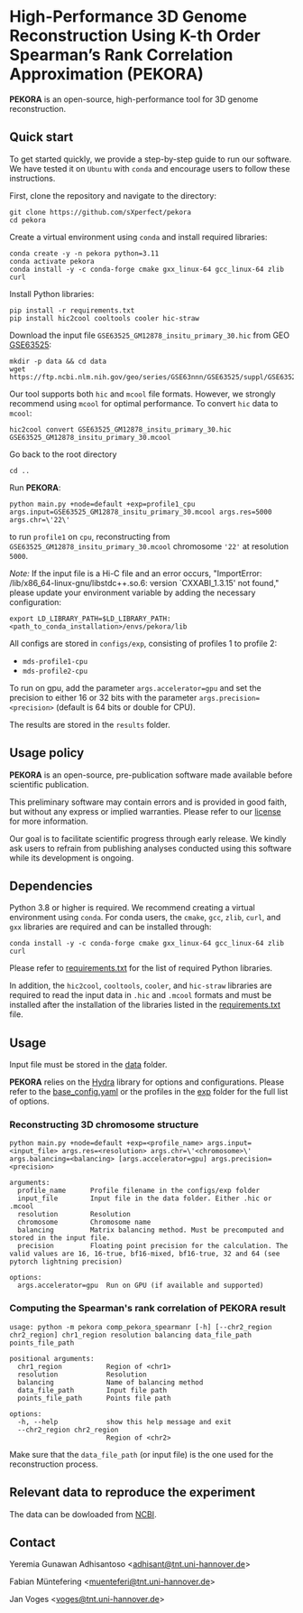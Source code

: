 # High-Performance 3D Genome Reconstruction Using K-th Order Spearman’s Rank Correlation Approximation (PEKORA)

**PEKORA** is an open-source, high-performance tool for 3D genome reconstruction.

## Quick start

To get started quickly, we provide a step-by-step guide to run our software. 
We have tested it on `Ubuntu` with `conda` and encourage users to follow these instructions.

First, clone the repository and navigate to the directory:

```shell
git clone https://github.com/sXperfect/pekora
cd pekora
```

Create a virtual environment using `conda` and install required libraries:

```shell
conda create -y -n pekora python=3.11
conda activate pekora
conda install -y -c conda-forge cmake gxx_linux-64 gcc_linux-64 zlib curl
```

Install Python libraries:
```shell
pip install -r requirements.txt
pip install hic2cool cooltools cooler hic-straw
```

Download the input file `GSE63525_GM12878_insitu_primary_30.hic` from GEO [GSE63525](https://www.ncbi.nlm.nih.gov/geo/query/acc.cgi?acc=GSE63525):

```shell
mkdir -p data && cd data
wget https://ftp.ncbi.nlm.nih.gov/geo/series/GSE63nnn/GSE63525/suppl/GSE63525%5FGM12878%5Finsitu%5Fprimary%5F30%2Ehic
```

Our tool supports both `hic` and `mcool` file formats.
However, we strongly recommend using `mcool` for optimal performance.
To convert `hic` data to `mcool`:
```shell
hic2cool convert GSE63525_GM12878_insitu_primary_30.hic GSE63525_GM12878_insitu_primary_30.mcool
```

Go back to the root directory
```
cd ..
```

Run **PEKORA**:
```shell
python main.py +node=default +exp=profile1_cpu args.input=GSE63525_GM12878_insitu_primary_30.mcool args.res=5000 args.chr=\'22\'
```
to run `profile1` on `cpu`, reconstructing from `GSE63525_GM12878_insitu_primary_30.mcool` chromosome `'22'` at resolution `5000`.

_Note:_ If the input file is a Hi-C file and an error occurs, "ImportError: /lib/x86_64-linux-gnu/libstdc++.so.6: version `CXXABI_1.3.15' not found," please update your environment variable by adding the necessary configuration:
```shell
export LD_LIBRARY_PATH=$LD_LIBRARY_PATH:<path_to_conda_installation>/envs/pekora/lib
```

All configs are stored in `configs/exp`, consisting of profiles 1 to profile 2:
- `mds-profile1-cpu`
- `mds-profile2-cpu`

To run on gpu, add the parameter `args.accelerator=gpu` and set the precision to either 16 or 32 bits with the parameter `args.precision=<precision>` (default is 64 bits or double for CPU).

The results are stored in the `results` folder.

## Usage policy

**PEKORA** is an open-source, pre-publication software made available before scientific publication.

This preliminary software may contain errors and is provided in good faith, but without any express or implied warranties.
Please refer to our [license](LICENSE) for more information.

Our goal is to facilitate scientific progress through early release. 
We kindly ask users to refrain from publishing analyses conducted using this software while its development is ongoing.

## Dependencies

Python 3.8 or higher is required.
We recommend creating a virtual environment using `conda`.
For conda users, the `cmake`, `gcc`, `zlib`, `curl`, and `gxx` libraries are required and can be installed through:

```shell
conda install -y -c conda-forge cmake gxx_linux-64 gcc_linux-64 zlib curl
```

Please refer to [requirements.txt](requirements.txt) for the list of required Python libraries.

In addition, the `hic2cool`, `cooltools`, `cooler`, and `hic-straw` libraries are required to read the input data in `.hic` and `.mcool` formats and must be installed after the installation of the libraries listed in the [requirements.txt](requirements.txt) file.

## Usage

Input file must be stored in the [data](data) folder.

**PEKORA** relies on the [Hydra](https://hydra.cc/docs/intro/) library for options and configurations.
Please refer to the [base_config.yaml](configs/base_config.yaml) or the profiles in the [exp](configs/exp) folder for the full list of options.

### Reconstructing 3D chromosome structure
```shell
python main.py +node=default +exp=<profile_name> args.input=<input_file> args.res=<resolution> args.chr=\'<chromosome>\' args.balancing=<balancing> [args.accelerator=gpu] args.precision=<precision>

arguments:
  profile_name      Profile filename in the configs/exp folder
  input_file        Input file in the data folder. Either .hic or .mcool
  resolution        Resolution
  chromosome        Chromosome name
  balancing         Matrix balancing method. Must be precomputed and stored in the input file.
  precision         Floating point precision for the calculation. The valid values are 16, 16-true, bf16-mixed, bf16-true, 32 and 64 (see pytorch lightning precision)
  
options:
  args.accelerator=gpu  Run on GPU (if available and supported)
```

### Computing the Spearman's rank correlation of PEKORA result
```shell
usage: python -m pekora comp_pekora_spearmanr [-h] [--chr2_region chr2_region] chr1_region resolution balancing data_file_path points_file_path

positional arguments:
  chr1_region           Region of <chr1>
  resolution            Resolution
  balancing             Name of balancing method
  data_file_path        Input file path
  points_file_path      Points file path

options:
  -h, --help            show this help message and exit
  --chr2_region chr2_region
                        Region of <chr2>
```
Make sure that the `data_file_path` (or input file) is the one used for the reconstruction process.

## Relevant data to reproduce the experiment

The data can be dowloaded from [NCBI](https://www.ncbi.nlm.nih.gov/geo/query/acc.cgi?acc=GSE63525).

## Contact

Yeremia Gunawan Adhisantoso <[adhisant@tnt.uni-hannover.de](mailto:adhisant@tnt.uni-hannover.de)>

Fabian Müntefering <[muenteferi@tnt.uni-hannover.de](mailto:muenteferi@tnt.uni-hannover.de)>

Jan Voges <[voges@tnt.uni-hannover.de](mailto:voges@tnt.uni-hannover.de)>